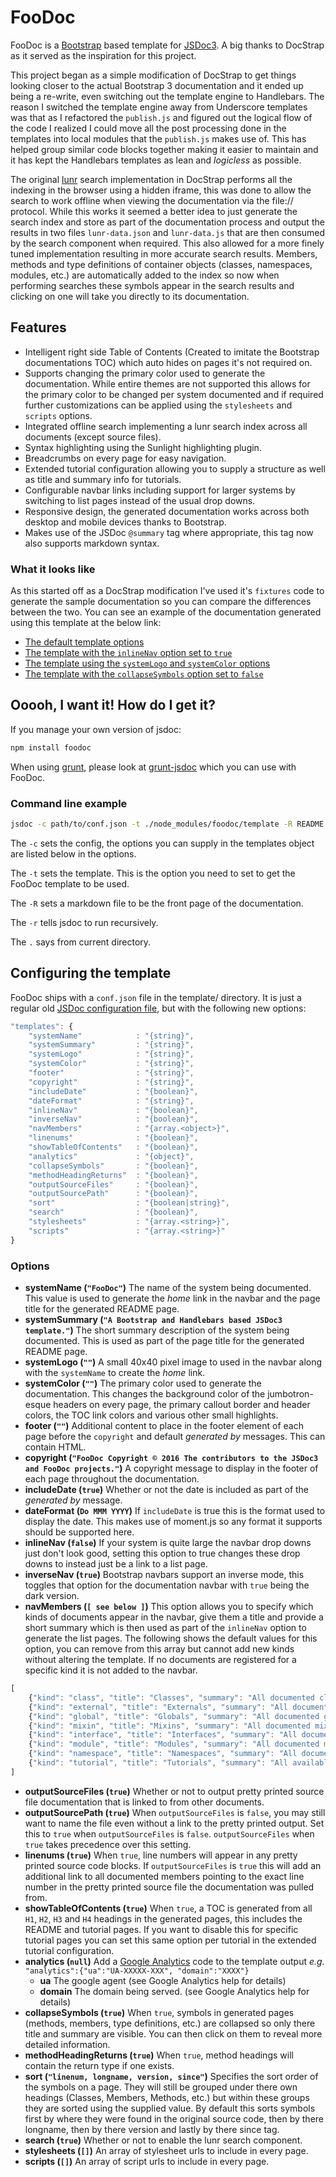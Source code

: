 # FooDoc

FooDoc is a [Bootstrap](http://twitter.github.io/bootstrap/index.html) based template for [JSDoc3](http://usejsdoc.org/). A big thanks to DocStrap as it served as the inspiration for this project.

This project began as a simple modification of DocStrap to get things looking closer to the actual Bootstrap 3 documentation and it ended up being a re-write, even switching out the template engine to Handlebars. The reason I switched the template engine away from Underscore templates was that as I refactored the `publish.js` and figured out the logical flow of the code I realized I could move all the post processing done in the templates into local modules that the `publish.js` makes use of. This has helped group similar code blocks together making it easier to maintain and it has kept the Handlebars templates as lean and *logicless* as possible.

The original [lunr](http://lunrjs.com/) search implementation in DocStrap performs all the indexing in the browser using a hidden iframe, this was done to allow the search to work offline when viewing the documentation via the file:// protocol. While this works it seemed a better idea to just generate the search index and store as part of the documentation process and output the results in two files `lunr-data.json` and `lunr-data.js` that are then consumed by the search component when required. This also allowed for a more finely tuned implementation resulting in more accurate search results. Members, methods and type definitions of container objects (classes, namespaces, modules, etc.) are automatically added to the index so now when performing searches these symbols appear in the search results and clicking on one will take you directly to its documentation.

## Features

* Intelligent right side Table of Contents (Created to imitate the Bootstrap documentations TOC) which auto hides on pages it's not required on.
* Supports changing the primary color used to generate the documentation. While entire themes are not supported this allows for the primary color to be changed per system documented and if required further customizations can be applied using the `stylesheets` and `scripts` options.
* Integrated offline search implementing a lunr search index across all documents (except source files).
* Syntax highlighting using the Sunlight highlighting plugin.
* Breadcrumbs on every page for easy navigation.
* Extended tutorial configuration allowing you to supply a structure as well as title and summary info for tutorials.
* Configurable navbar links including support for larger systems by switching to list pages instead of the usual drop downs.
* Responsive design, the generated documentation works across both desktop and mobile devices thanks to Bootstrap.
* Makes use of the JSDoc `@summary` tag where appropriate, this tag now also supports markdown syntax.

### What it looks like

As this started off as a DocStrap modification I've used it's `fixtures` code to generate the sample documentation so you can compare the differences between the two. You can see an example of the documentation generated using this template at the below link:

* [The default template options](http://steveush.github.io/foodoc/examples/default)
* [The template with the `inlineNav` option set to `true`](http://steveush.github.io/foodoc/examples/inline)
* [The template using the `systemLogo` and `systemColor` options](http://steveush.github.io/foodoc/examples/logo-color)
* [The template with the `collapseSymbols` option set to `false`](http://steveush.github.io/foodoc/examples/inline)

## Ooooh, I want it! How do I get it?

If you manage your own version of jsdoc:

```bash
npm install foodoc
```

When using [grunt](http://gruntjs.com/), please look at [grunt-jsdoc](https://github.com/krampstudio/grunt-jsdoc) which you can use with FooDoc.

### Command line example

```bash
jsdoc -c path/to/conf.json -t ./node_modules/foodoc/template -R README.md -r .
```

The `-c` sets the config, the options you can supply in the templates object are listed below in the options.

The `-t` sets the template. This is the option you need to set to get the FooDoc template to be used.

The `-R` sets a markdown file to be the front page of the documentation.

The `-r` tells jsdoc to run recursively.

The `.` says from current directory.

## Configuring the template

FooDoc ships with a `conf.json` file in the template/ directory. It is just a regular old [JSDoc configuration file](http://usejsdoc.org/about-configuring-jsdoc.html), but with the following new options:

```javascript
"templates": {
	"systemName"            : "{string}",
	"systemSummary"         : "{string}",
	"systemLogo"            : "{string}",
	"systemColor"           : "{string}",
	"footer"                : "{string}",
	"copyright"             : "{string}",
	"includeDate"           : "{boolean}",
	"dateFormat"            : "{string}",
	"inlineNav"             : "{boolean}",
	"inverseNav"            : "{boolean}",
	"navMembers"            : "{array.<object>}",
	"linenums"              : "{boolean}",
	"showTableOfContents"   : "{boolean}",
	"analytics"             : "{object}",
	"collapseSymbols"       : "{boolean}",
	"methodHeadingReturns"  : "{boolean}",
	"outputSourceFiles"     : "{boolean}",
	"outputSourcePath"      : "{boolean}",
	"sort"                  : "{boolean|string}",
	"search"                : "{boolean}",
    "stylesheets"           : "{array.<string>}",
    "scripts"               : "{array.<string>}" 
}
```

### Options

* __systemName (`"FooDoc"`)__
  The name of the system being documented. This value is used to generate the *home* link in the navbar and the page title for the generated README page.
* __systemSummary (`"A Bootstrap and Handlebars based JSDoc3 template."`)__
  The short summary description of the system being documented. This is used as part of the page title for the generated README page.
* __systemLogo (`""`)__
  A small 40x40 pixel image to used in the navbar along with the `systemName` to create the *home* link.
* __systemColor (`""`)__
  The primary color used to generate the documentation. This changes the background color of the jumbotron-esque headers on every page, the primary callout border and header colors, the TOC link colors and various other small highlights.
* __footer (`""`)__
  Additional content to place in the footer element of each page before the `copyright` and default *generated by* messages. This can contain HTML.
* __copyright (`"FooDoc Copyright © 2016 The contributors to the JSDoc3 and FooDoc projects."`)__
  A copyright message to display in the footer of each page throughout the documentation.
* __includeDate (`true`)__
  Whether or not the date is included as part of the *generated by* message.
* __dateFormat (`Do MMM YYYY`)__
  If `includeDate` is true this is the format used to display the date. This makes use of moment.js so any format it supports should be supported here.
* __inlineNav (`false`)__
  If your system is quite large the navbar drop downs just don't look good, setting this option to true changes these drop downs to instead just be a link to a list page.
* __inverseNav (`true`)__
  Bootstrap navbars support an inverse mode, this toggles that option for the documentation navbar with `true` being the dark version.
* __navMembers (`[ see below ]`)__
  This option allows you to specify which kinds of documents appear in the navbar, give them a title and provide a short summary which is then used as part of the `inlineNav` option to generate the list pages.
  The following shows the default values for this option, you can remove from this array but cannot add new kinds without altering the template. If no documents are registered for a specific kind it is not added to the navbar.
```javascript
[
    {"kind": "class", "title": "Classes", "summary": "All documented classes."},
    {"kind": "external", "title": "Externals", "summary": "All documented external members."},
    {"kind": "global", "title": "Globals", "summary": "All documented globals."},
    {"kind": "mixin", "title": "Mixins", "summary": "All documented mixins."},
    {"kind": "interface", "title": "Interfaces", "summary": "All documented interfaces."},
    {"kind": "module", "title": "Modules", "summary": "All documented modules."},
    {"kind": "namespace", "title": "Namespaces", "summary": "All documented namespaces."},
    {"kind": "tutorial", "title": "Tutorials", "summary": "All available tutorials."}
]
```
* __outputSourceFiles (`true`)__
  Whether or not to output pretty printed source file documentation that is linked to from other documents.
* __outputSourcePath (`true`)__
  When `outputSourceFiles` is `false`, you may still want to name the file even without a link to the pretty printed output. Set this to `true` when `outputSourceFiles` is `false`. `outputSourceFiles` when `true` takes precedence over this setting.
* __linenums (`true`)__
  When `true`, line numbers will appear in any pretty printed source code blocks. If `outputSourceFiles` is `true` this will add an additional link to all documented members pointing to the exact line number in the pretty printed source file the documentation was pulled from.
* __showTableOfContents (`true`)__
  When `true`, a TOC is generated from all `H1`, `H2`, `H3` and `H4` headings in the generated pages, this includes the README and tutorial pages. If you want to disable this for specific tutorial pages you can set this same option per tutorial in the extended tutorial configuration.
* __analytics (`null`)__
  Add a [Google Analytics](http://www.google.com/analytics) code to the template output
   _e.g._ `"analytics":{"ua":"UA-XXXXX-XXX", "domain":"XXXX"}`
  * __ua__ The google agent (see Google Analytics help for details)
  * __domain__ The domain being served. (see Google Analytics help for details)
* __collapseSymbols (`true`)__
  When `true`, symbols in generated pages (methods, members, type definitions, etc.) are collapsed so only there title and summary are visible. You can then click on them to reveal more detailed information.
* __methodHeadingReturns (`true`)__
  When `true`, method headings will contain the return type if one exists.
* __sort (`"linenum, longname, version, since"`)__
  Specifies the sort order of the symbols on a page. They will still be grouped under there own headings (Classes, Members, Methods, etc.) but within these groups they are sorted using the supplied value. By default this sorts symbols first by where they were found in the original source code, then by there longname, then by there version and lastly by there since tag.
* __search (`true`)__
  Whether or not to enable the lunr search component.
* __stylesheets (`[]`)__
  An array of stylesheet urls to include in every page.
* __scripts (`[]`)__
  An array of script urls to include in every page.